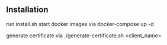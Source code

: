 ## Installation

run install.sh
start docker images via docker-compose up -d

generate certificate via ./generate-certificate.sh <client_name>
